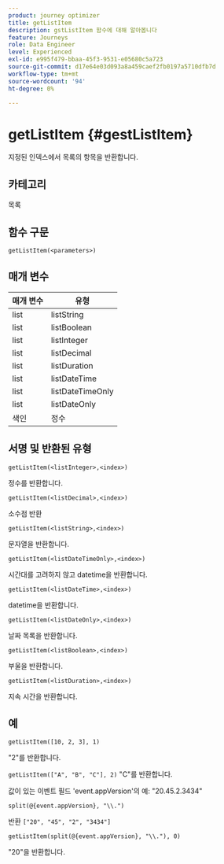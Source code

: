 ```yaml
---
product: journey optimizer
title: getListItem
description: gstListItem 함수에 대해 알아봅니다
feature: Journeys
role: Data Engineer
level: Experienced
exl-id: e995f479-bbaa-45f3-9531-e05680c5a723
source-git-commit: d17e64e03d093a8a459caef2fb0197a5710dfb7d
workflow-type: tm+mt
source-wordcount: '94'
ht-degree: 0%

---
```


# getListItem {#gestListItem}

지정된 인덱스에서 목록의 항목을 반환합니다.

## 카테고리

목록

## 함수 구문

`getListItem(<parameters>)`

## 매개 변수

| 매개 변수 | 유형 |
|-----------|------------------|
| list | listString |
| list | listBoolean |
| list | listInteger |
| list | listDecimal |
| list | listDuration |
| list | listDateTime |
| list | listDateTimeOnly |
| list | listDateOnly |
| 색인 | 정수 |

## 서명 및 반환된 유형

`getListItem(<listInteger>,<index>)`

정수를 반환합니다.

`getListItem(<listDecimal>,<index>)`

소수점 반환

`getListItem(<listString>,<index>)`

문자열을 반환합니다.

`getListItem(<listDateTimeOnly>,<index>)`

시간대를 고려하지 않고 datetime을 반환합니다.

`getListItem(<listDateTime>,<index>)`

datetime을 반환합니다.

`getListItem(<listDateOnly>,<index>)`

날짜 목록을 반환합니다.

`getListItem(<listBoolean>,<index>)`

부울을 반환합니다.

`getListItem(<listDuration>,<index>)`

지속 시간을 반환합니다.

## 예

`getListItem([10, 2, 3], 1)`

&quot;2&quot;를 반환합니다.

`getListItem(["A", "B", "C"], 2)`
&quot;C&quot;를 반환합니다.

값이 있는 이벤트 필드 &#39;event.appVersion&#39;의 예: &quot;20.45.2.3434&quot;

`split(@{event.appVersion}, "\\.")`

반환 `["20", "45", "2", "3434"]`

`getListItem(split(@{event.appVersion}, "\\."), 0)`

&quot;20&quot;을 반환합니다.
